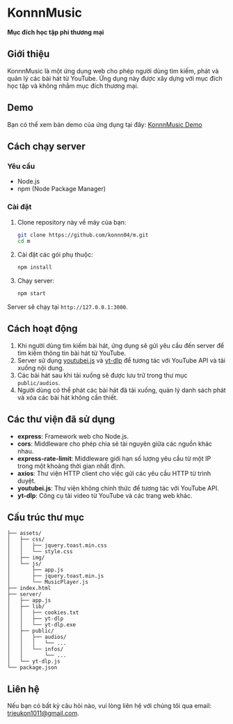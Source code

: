 # KonnnMusic

**Mục đích học tập phi thương mại**

## Giới thiệu

KonnnMusic là một ứng dụng web cho phép người dùng tìm kiếm, phát và quản lý các bài hát từ YouTube. Ứng dụng này được xây dựng với mục đích học tập và không nhằm mục đích thương mại.

## Demo

Bạn có thể xem bản demo của ứng dụng tại đây: [KonnnMusic Demo](https://konnn04.github.io/m/)

## Cách chạy server

### Yêu cầu

- Node.js
- npm (Node Package Manager)

### Cài đặt

1. Clone repository này về máy của bạn:
    ```sh
    git clone https://github.com/konnn04/m.git
    cd m
    ```

2. Cài đặt các gói phụ thuộc:
    ```sh
    npm install
    ```

3. Chạy server:
    ```sh
    npm start
    ```

Server sẽ chạy tại `http://127.0.0.1:3000`.

## Cách hoạt động

1. Khi người dùng tìm kiếm bài hát, ứng dụng sẽ gửi yêu cầu đến server để tìm kiếm thông tin bài hát từ YouTube.
2. Server sử dụng [youtubei.js](https://github.com/LuanRT/YouTube.js) và [yt-dlp](http://_vscodecontentref_/1) để tương tác với YouTube API và tải xuống nội dung.
3. Các bài hát sau khi tải xuống sẽ được lưu trữ trong thư mục `public/audios`.
4. Người dùng có thể phát các bài hát đã tải xuống, quản lý danh sách phát và xóa các bài hát không cần thiết.

## Các thư viện đã sử dụng

- **express**: Framework web cho Node.js.
- **cors**: Middleware cho phép chia sẻ tài nguyên giữa các nguồn khác nhau.
- **express-rate-limit**: Middleware giới hạn số lượng yêu cầu từ một IP trong một khoảng thời gian nhất định.
- **axios**: Thư viện HTTP client cho việc gửi các yêu cầu HTTP từ trình duyệt.
- **youtubei.js**: Thư viện không chính thức để tương tác với YouTube API.
- **yt-dlp**: Công cụ tải video từ YouTube và các trang web khác.

## Cấu trúc thư mục
```
├── assets/
│   ├── css/
│   │   ├── jquery.toast.min.css
│   │   └── style.css
│   ├── img/
│   └── js/
│       ├── app.js
│       ├── jquery.toast.min.js
│       └── MusicPlayer.js
├── index.html
├── server/
│   ├── app.js
│   ├── lib/
│   │   ├── cookies.txt
│   │   ├── yt-dlp
│   │   └── yt-dlp.exe
│   ├── public/
│   │   ├── audios/
│   │   │   └── ...
│   │   └── infos/
│   │       └── ...
│   └── yt-dlp.js
└── package.json
```
## Liên hệ

Nếu bạn có bất kỳ câu hỏi nào, vui lòng liên hệ với chúng tôi qua email: [trieukon1011@gmail.com](mailto:trieukon1011@gmail.com]).

